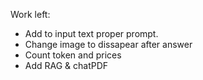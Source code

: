 Work left:
- Add to input text proper prompt.
- Change image to dissapear after answer
- Count token and prices
- Add RAG & chatPDF